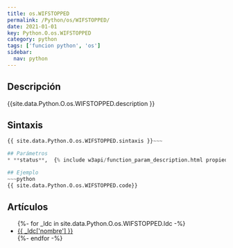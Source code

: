 ```yaml
---
title: os.WIFSTOPPED
permalink: /Python/os/WIFSTOPPED/
date: 2021-01-01
key: Python.O.os.WIFSTOPPED
category: python
tags: ['funcion python', 'os']
sidebar: 
  nav: python
---
```


## Descripción
{{site.data.Python.O.os.WIFSTOPPED.description }}

## Sintaxis
~~~python
{{ site.data.Python.O.os.WIFSTOPPED.sintaxis }}~~~

## Parámetros
* **status**,  {% include w3api/function_param_description.html propiedad=site.data.Python.O.os.WIFSTOPPED valor="status" %}

## Ejemplo
~~~python
{{ site.data.Python.O.os.WIFSTOPPED.code}}
~~~

## Artículos
<ul>
{%- for _ldc in site.data.Python.O.os.WIFSTOPPED.ldc -%}
   <li>
       <a href="{{_ldc['url'] }}">{{ _ldc['nombre'] }}</a>
   </li>
{%- endfor -%}
</ul>
